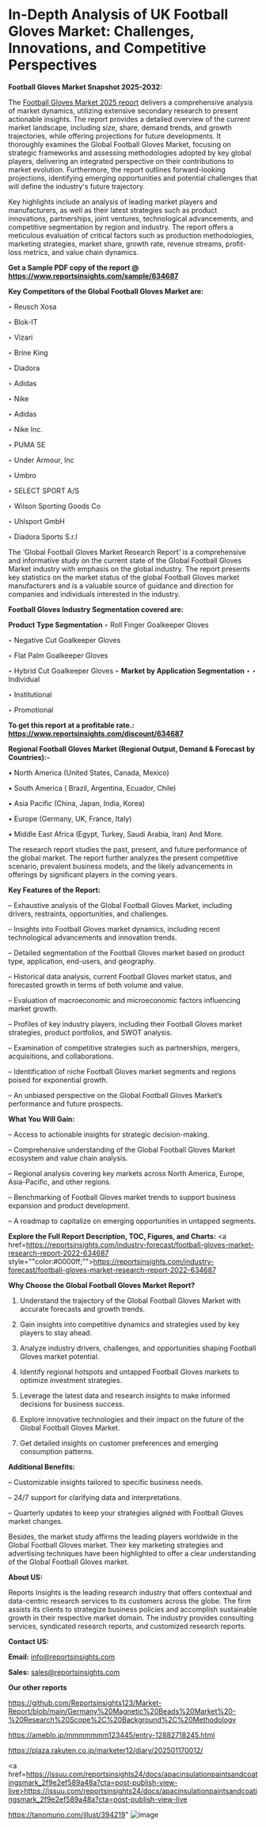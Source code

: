 # In-Depth Analysis of UK Football Gloves Market: Challenges, Innovations, and Competitive Perspectives

<strong>Football Gloves Market Snapshot 2025-2032:</strong>

The <a href=https://www.reportsinsights.com/sample/634687>Football Gloves Market 2025 report</a> delivers a comprehensive analysis of market dynamics, utilizing extensive secondary research to present actionable insights. The report provides a detailed overview of the current market landscape, including size, share, demand trends, and growth trajectories, while offering projections for future developments. It thoroughly examines the Global Football Gloves Market, focusing on strategic frameworks and assessing methodologies adopted by key global players, delivering an integrated perspective on their contributions to market evolution. Furthermore, the report outlines forward-looking projections, identifying emerging opportunities and potential challenges that will define the industry's future trajectory.

Key highlights include an analysis of leading market players and manufacturers, as well as their latest strategies such as product innovations, partnerships, joint ventures, technological advancements, and competitive segmentation by region and industry. The report offers a meticulous evaluation of critical factors such as production methodologies, marketing strategies, market share, growth rate, revenue streams, profit-loss metrics, and value chain dynamics.

<strong>Get a Sample PDF copy of the report @ <a href=https://www.reportsinsights.com/sample/634687 style=color:#0000ff;>https://www.reportsinsights.com/sample/634687</a></strong>

<strong>Key Competitors of the Global Football Gloves Market are:</strong>

‣ Reusch Xosa

‣ Blok-IT

‣ Vizari

‣ Brine King

‣ Diadora

‣ Adidas

‣ Nike

‣ Adidas

‣ Nike Inc.

‣ PUMA SE

‣ Under Armour, Inc

‣ Umbro

‣ SELECT SPORT A/S

‣ Wilson Sporting Goods Co

‣ Uhlsport GmbH

‣ Diadora Sports S.r.l

The ‘Global Football Gloves Market Research Report’ is a comprehensive and informative study on the current state of the Global Football Gloves Market industry with emphasis on the global industry. The report presents key statistics on the market status of the global Football Gloves market manufacturers and is a valuable source of guidance and direction for companies and individuals interested in the industry.

<strong>Football Gloves Industry Segmentation covered are:</strong>

<strong>Product Type Segmentation</strong>
‣
Roll Finger Goalkeeper Gloves

‣ Negative Cut Goalkeeper Gloves

‣ Flat Palm Goalkeeper Gloves

‣ Hybrid Cut Goalkeeper Gloves
‣ 
<strong>Market by Application Segmentation</strong>
‣
‣  Individual

‣ Institutional

‣ Promotional

<strong>To get this report at a profitable rate.: <a href=https://www.reportsinsights.com/discount/634687 style=color:#0000ff;>https://www.reportsinsights.com/discount/634687</a></strong>

<strong>Regional Football Gloves Market (Regional Output, Demand &amp; Forecast by Countries):-</strong>

• North America (United States, Canada, Mexico)

• South America ( Brazil, Argentina, Ecuador, Chile)

• Asia Pacific (China, Japan, India, Korea)

• Europe (Germany, UK, France, Italy)

• Middle East Africa (Egypt, Turkey, Saudi Arabia, Iran) And More.

The research report studies the past, present, and future performance of the global market. The report further analyzes the present competitive scenario, prevalent business models, and the likely advancements in offerings by significant players in the coming years.

<strong>Key Features of the Report:</strong>

– Exhaustive analysis of the Global Football Gloves Market, including drivers, restraints, opportunities, and challenges.

– Insights into Football Gloves market dynamics, including recent technological advancements and innovation trends.

– Detailed segmentation of the Football Gloves market based on product type, application, end-users, and geography.

– Historical data analysis, current Football Gloves market status, and forecasted growth in terms of both volume and value.

– Evaluation of macroeconomic and microeconomic factors influencing market growth.

– Profiles of key industry players, including their Football Gloves market strategies, product portfolios, and SWOT analysis.

– Examination of competitive strategies such as partnerships, mergers, acquisitions, and collaborations.

– Identification of niche Football Gloves market segments and regions poised for exponential growth.

– An unbiased perspective on the Global Football Gloves Market’s performance and future prospects.

<strong>What You Will Gain:</strong>

– Access to actionable insights for strategic decision-making.

– Comprehensive understanding of the Global Football Gloves Market ecosystem and value chain analysis.

– Regional analysis covering key markets across North America, Europe, Asia-Pacific, and other regions.

– Benchmarking of Football Gloves market trends to support business expansion and product development.

– A roadmap to capitalize on emerging opportunities in untapped segments.

<strong>Explore the Full Report Description, TOC, Figures, and Charts:</strong>
<a href=https://reportsinsights.com/industry-forecast/football-gloves-market-research-report-2022-634687 style=""color:#0000ff;"">https://reportsinsights.com/industry-forecast/football-gloves-market-research-report-2022-634687</a>

<strong>Why Choose the Global Football Gloves Market Report?</strong>

1. Understand the trajectory of the Global Football Gloves Market with accurate forecasts and growth trends.

2. Gain insights into competitive dynamics and strategies used by key players to stay ahead.

3. Analyze industry drivers, challenges, and opportunities shaping Football Gloves market potential.

4. Identify regional hotspots and untapped Football Gloves markets to optimize investment strategies.

5. Leverage the latest data and research insights to make informed decisions for business success.

6. Explore innovative technologies and their impact on the future of the Global Football Gloves Market.

7. Get detailed insights on customer preferences and emerging consumption patterns.

<strong>Additional Benefits:</strong>

– Customizable insights tailored to specific business needs.

– 24/7 support for clarifying data and interpretations.

– Quarterly updates to keep your strategies aligned with Football Gloves market changes.

Besides, the market study affirms the leading players worldwide in the Global Football Gloves market. Their key marketing strategies and advertising techniques have been highlighted to offer a clear understanding of the Global Football Gloves market.

<strong><strong>About US</strong>:</strong>

Reports Insights is the leading research industry that offers contextual and data-centric research services to its customers across the globe. The firm assists its clients to strategize business policies and accomplish sustainable growth in their respective market domain. The industry provides consulting services, syndicated research reports, and customized research reports.

<strong>Contact US:</strong>

<p class=><b>Email:</b> <a href=mailto:info@reportsinsights.com>info@reportsinsights.com</a></p>
<p class=><b>Sales:</b> <a href=mailto:sales@reportsinsights.com>sales@reportsinsights.com</a></p>

<strong>Our other reports</strong>

<a href=https://github.com/Reportsinsights123/Market-Report/blob/main/Germany%20Magnetic%20Beads%20Market%20-%20Research%20Scope%2C%20Background%2C%20Methodology>https://github.com/Reportsinsights123/Market-Report/blob/main/Germany%20Magnetic%20Beads%20Market%20-%20Research%20Scope%2C%20Background%2C%20Methodology</a>

<a href=https://ameblo.jp/mmmmmmm123445/entry-12882718245.html>https://ameblo.jp/mmmmmmm123445/entry-12882718245.html</a>

<a href=https://plaza.rakuten.co.jp/marketer12/diary/202501170012/>https://plaza.rakuten.co.jp/marketer12/diary/202501170012/</a>

<a href=https://issuu.com/reportsinsights24/docs/apacinsulationpaintsandcoatingsmark_2f9e2ef589a48a?cta=post-publish-view-live>https://issuu.com/reportsinsights24/docs/apacinsulationpaintsandcoatingsmark_2f9e2ef589a48a?cta=post-publish-view-live</a>

<a href=https://tanomuno.com/illust/394219>https://tanomuno.com/illust/394219</a>"
![image](https://github.com/user-attachments/assets/aae38942-0201-499f-99a7-e93d4036e352)
